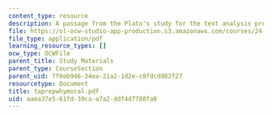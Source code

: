 ```yaml
---
content_type: resource
description: A passage from the Plato's study for the text analysis presentation.
file: https://ol-ocw-studio-app-production.s3.amazonaws.com/courses/24-200-ancient-philosophy-fall-2004/aaea37e561fd39caa7a2ddf4d7788fa0_taprepwhymoral.pdf
file_type: application/pdf
learning_resource_types: []
ocw_type: OCWFile
parent_title: Study Materials
parent_type: CourseSection
parent_uid: 7f0eb946-34ea-21a2-1d2e-c8fdcdd82f27
resourcetype: Document
title: taprepwhymoral.pdf
uid: aaea37e5-61fd-39ca-a7a2-ddf4d7788fa0
---
```

